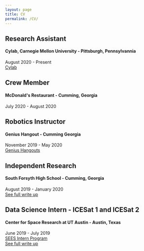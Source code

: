 ```yaml
---
layout: page
title: CV
permalink: /CV/
---
```


## Research Assistant
#### Cylab, Carnegie Mellon University - Pittsburgh, Pennsylvannia
August 2020 - Present  
[Cylab](https://cylab.cmu.edu)


## Crew Member
#### McDonald's Restaurant - Cumming, Georgia
July 2020 - August 2020  


## Robotics Instructor
#### Genius Hangout - Cumming Georgia
November 2019 - May 2020  
[Genius Hangouts](https://geniushangout.com)


## Independent Research
#### South Forsyth High School - Cumming, Georgia
August 2019 - January 2020  
[See full write up](https://mnguyen.studio/404)


## Data Science Intern - ICESat 1 and ICESat 2
#### Center for Space Research at UT Austin - Austin, Texas
June 2019 - July 2019  
[SEES Intern Program](http://www.tsgc.utexas.edu/sees-internship/)  
[See full write up](https://mnguyen.studio/404)
